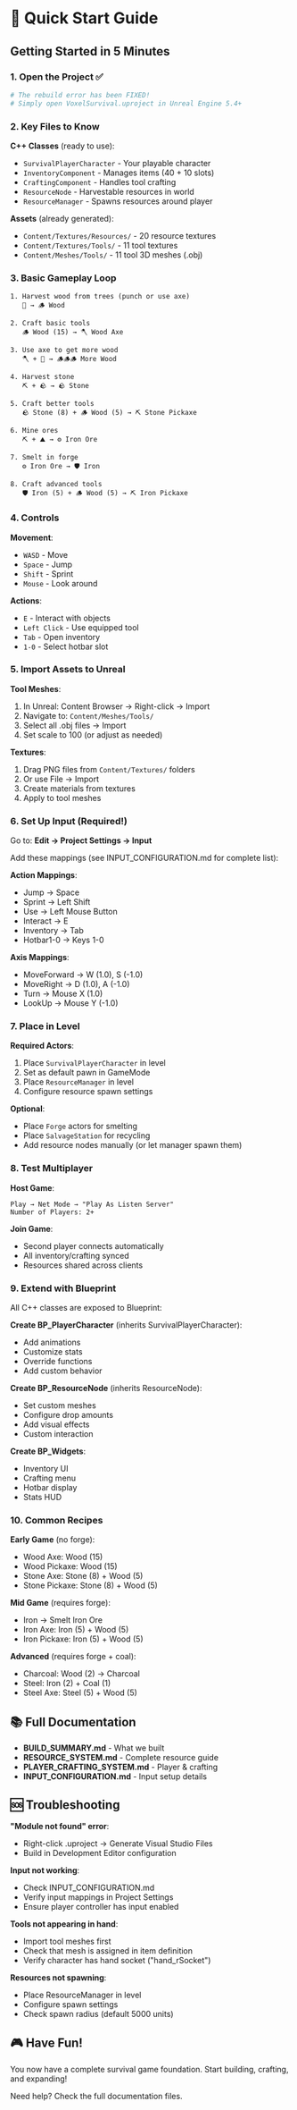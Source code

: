 # 🚀 Quick Start Guide

## Getting Started in 5 Minutes

### 1. Open the Project ✅
```bash
# The rebuild error has been FIXED!
# Simply open VoxelSurvival.uproject in Unreal Engine 5.4+
```

### 2. Key Files to Know

**C++ Classes** (ready to use):
- `SurvivalPlayerCharacter` - Your playable character
- `InventoryComponent` - Manages items (40 + 10 slots)
- `CraftingComponent` - Handles tool crafting
- `ResourceNode` - Harvestable resources in world
- `ResourceManager` - Spawns resources around player

**Assets** (already generated):
- `Content/Textures/Resources/` - 20 resource textures
- `Content/Textures/Tools/` - 11 tool textures
- `Content/Meshes/Tools/` - 11 tool 3D meshes (.obj)

### 3. Basic Gameplay Loop

```
1. Harvest wood from trees (punch or use axe)
   🌲 → 🪵 Wood

2. Craft basic tools
   🪵 Wood (15) → 🪓 Wood Axe

3. Use axe to get more wood
   🪓 + 🌲 → 🪵🪵🪵 More Wood

4. Harvest stone
   ⛏️ + 🪨 → 🪨 Stone

5. Craft better tools
   🪨 Stone (8) + 🪵 Wood (5) → ⛏️ Stone Pickaxe

6. Mine ores
   ⛏️ + ⛰️ → ⚙️ Iron Ore

7. Smelt in forge
   ⚙️ Iron Ore → 🛡️ Iron

8. Craft advanced tools
   🛡️ Iron (5) + 🪵 Wood (5) → ⛏️ Iron Pickaxe
```

### 4. Controls

**Movement**:
- `WASD` - Move
- `Space` - Jump
- `Shift` - Sprint
- `Mouse` - Look around

**Actions**:
- `E` - Interact with objects
- `Left Click` - Use equipped tool
- `Tab` - Open inventory
- `1-0` - Select hotbar slot

### 5. Import Assets to Unreal

**Tool Meshes**:
1. In Unreal: Content Browser → Right-click → Import
2. Navigate to: `Content/Meshes/Tools/`
3. Select all .obj files → Import
4. Set scale to 100 (or adjust as needed)

**Textures**:
1. Drag PNG files from `Content/Textures/` folders
2. Or use File → Import
3. Create materials from textures
4. Apply to tool meshes

### 6. Set Up Input (Required!)

Go to: **Edit → Project Settings → Input**

Add these mappings (see INPUT_CONFIGURATION.md for complete list):

**Action Mappings**:
- Jump → Space
- Sprint → Left Shift
- Use → Left Mouse Button
- Interact → E
- Inventory → Tab
- Hotbar1-0 → Keys 1-0

**Axis Mappings**:
- MoveForward → W (1.0), S (-1.0)
- MoveRight → D (1.0), A (-1.0)
- Turn → Mouse X (1.0)
- LookUp → Mouse Y (-1.0)

### 7. Place in Level

**Required Actors**:
1. Place `SurvivalPlayerCharacter` in level
2. Set as default pawn in GameMode
3. Place `ResourceManager` in level
4. Configure resource spawn settings

**Optional**:
- Place `Forge` actors for smelting
- Place `SalvageStation` for recycling
- Add resource nodes manually (or let manager spawn them)

### 8. Test Multiplayer

**Host Game**:
```
Play → Net Mode → "Play As Listen Server"
Number of Players: 2+
```

**Join Game**:
- Second player connects automatically
- All inventory/crafting synced
- Resources shared across clients

### 9. Extend with Blueprint

All C++ classes are exposed to Blueprint:

**Create BP_PlayerCharacter** (inherits SurvivalPlayerCharacter):
- Add animations
- Customize stats
- Override functions
- Add custom behavior

**Create BP_ResourceNode** (inherits ResourceNode):
- Set custom meshes
- Configure drop amounts
- Add visual effects
- Custom interaction

**Create BP_Widgets**:
- Inventory UI
- Crafting menu
- Hotbar display
- Stats HUD

### 10. Common Recipes

**Early Game** (no forge):
- Wood Axe: Wood (15)
- Wood Pickaxe: Wood (15)
- Stone Axe: Stone (8) + Wood (5)
- Stone Pickaxe: Stone (8) + Wood (5)

**Mid Game** (requires forge):
- Iron → Smelt Iron Ore
- Iron Axe: Iron (5) + Wood (5)
- Iron Pickaxe: Iron (5) + Wood (5)

**Advanced** (requires forge + coal):
- Charcoal: Wood (2) → Charcoal
- Steel: Iron (2) + Coal (1)
- Steel Axe: Steel (5) + Wood (5)

## 📚 Full Documentation

- **BUILD_SUMMARY.md** - What we built
- **RESOURCE_SYSTEM.md** - Complete resource guide
- **PLAYER_CRAFTING_SYSTEM.md** - Player & crafting
- **INPUT_CONFIGURATION.md** - Input setup details

## 🆘 Troubleshooting

**"Module not found" error**:
- Right-click .uproject → Generate Visual Studio Files
- Build in Development Editor configuration

**Input not working**:
- Check INPUT_CONFIGURATION.md
- Verify input mappings in Project Settings
- Ensure player controller has input enabled

**Tools not appearing in hand**:
- Import tool meshes first
- Check that mesh is assigned in item definition
- Verify character has hand socket ("hand_rSocket")

**Resources not spawning**:
- Place ResourceManager in level
- Configure spawn settings
- Check spawn radius (default 5000 units)

## 🎮 Have Fun!

You now have a complete survival game foundation. Start building, crafting, and expanding!

Need help? Check the full documentation files.

